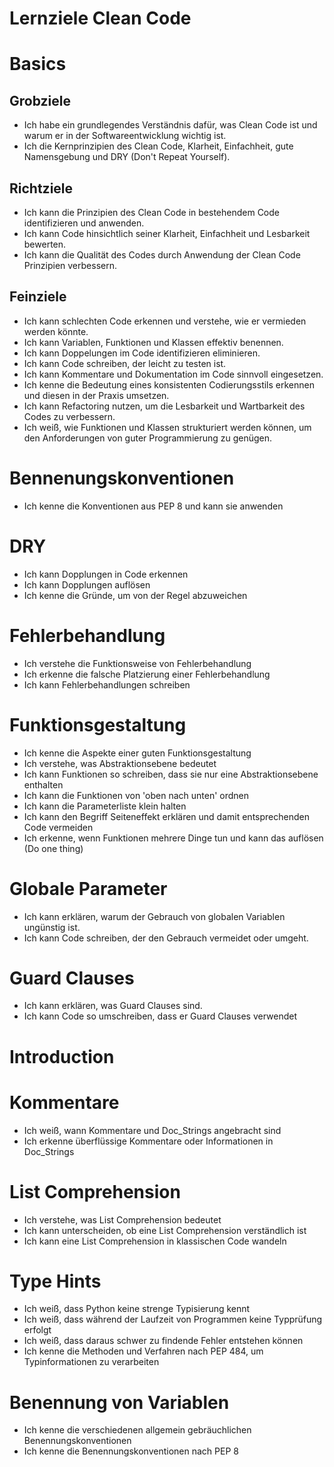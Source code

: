 # Lernziele Clean Code

# Basics

## Grobziele
- Ich habe ein grundlegendes Verständnis dafür, was Clean Code ist und warum er in der Softwareentwicklung wichtig ist.
- Ich die Kernprinzipien des Clean Code, Klarheit, Einfachheit, gute Namensgebung und DRY (Don't Repeat Yourself).

## Richtziele
- Ich kann die Prinzipien des Clean Code in bestehendem Code identifizieren und anwenden.
- Ich kann Code hinsichtlich seiner Klarheit, Einfachheit und Lesbarkeit bewerten.
- Ich kann die Qualität des Codes durch Anwendung der Clean Code Prinzipien verbessern.

## Feinziele
- Ich kann schlechten Code erkennen und verstehe, wie er vermieden werden könnte.
- Ich kann Variablen, Funktionen und Klassen effektiv benennen.
- Ich kann Doppelungen im Code identifizieren eliminieren.
- Ich kann Code schreiben, der leicht zu testen ist.
- Ich kann Kommentare und Dokumentation im Code sinnvoll eingesetzen.
- Ich kenne die Bedeutung eines konsistenten Codierungsstils erkennen und diesen in der Praxis umsetzen.
- Ich kann Refactoring nutzen, um die Lesbarkeit und Wartbarkeit des Codes zu verbessern.
- Ich weiß, wie Funktionen und Klassen strukturiert werden können, um den Anforderungen von guter Programmierung zu genügen.

# Bennenungskonventionen
- Ich kenne die Konventionen aus PEP 8 und kann sie anwenden

# DRY
- Ich kann Dopplungen in Code erkennen
- Ich kann Dopplungen auflösen
- Ich kenne die Gründe, um von der Regel abzuweichen

# Fehlerbehandlung
- Ich verstehe die Funktionsweise von Fehlerbehandlung
- Ich erkenne die falsche Platzierung einer Fehlerbehandlung
- Ich kann Fehlerbehandlungen schreiben

# Funktionsgestaltung
- Ich kenne die Aspekte einer guten Funktionsgestaltung
- Ich verstehe, was Abstraktionsebene bedeutet
- Ich kann Funktionen so schreiben, dass sie nur eine Abstraktionsebene enthalten
- Ich kann die Funktionen von 'oben nach unten' ordnen
- Ich kann die Parameterliste klein halten
- Ich kann den Begriff Seiteneffekt erklären und damit entsprechenden Code vermeiden
- Ich erkenne, wenn Funktionen mehrere Dinge tun und kann das auflösen (Do one thing)

# Globale Parameter
- Ich kann erklären, warum der Gebrauch von globalen Variablen ungünstig ist.
- Ich kann Code schreiben, der den Gebrauch vermeidet oder umgeht.

# Guard Clauses
- Ich kann erklären, was Guard Clauses sind.
- Ich kann Code so umschreiben, dass er Guard Clauses verwendet

# Introduction
# Kommentare
- Ich weiß, wann Kommentare und Doc_Strings angebracht sind
- Ich erkenne überflüssige Kommentare oder Informationen in Doc_Strings

# List Comprehension
- Ich verstehe, was List Comprehension bedeutet
- Ich kann unterscheiden, ob eine List Comprehension verständlich ist
- Ich kann eine List Comprehension in klassischen Code wandeln

# Type Hints
- Ich weiß, dass Python keine strenge Typisierung kennt
- Ich weiß, dass während der Laufzeit von Programmen keine Typprüfung erfolgt
- Ich weiß, dass daraus schwer zu findende Fehler entstehen können
- Ich kenne die Methoden und Verfahren nach PEP 484, um Typinformationen zu verarbeiten 

# Benennung von Variablen
- Ich kenne die verschiedenen allgemein gebräuchlichen Benennungskonventionen 
- Ich kenne die Benennungskonventionen nach PEP 8